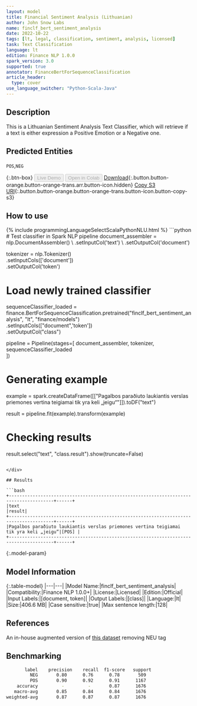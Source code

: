 ```yaml
---
layout: model
title: Financial Sentiment Analysis (Lithuanian)
author: John Snow Labs
name: finclf_bert_sentiment_analysis
date: 2022-10-22
tags: [lt, legal, classification, sentiment, analysis, licensed]
task: Text Classification
language: lt
edition: Finance NLP 1.0.0
spark_version: 3.0
supported: true
annotator: FinanceBertForSequenceClassification
article_header:
  type: cover
use_language_switcher: "Python-Scala-Java"
---
```


## Description

This is a Lithuanian Sentiment Analysis Text Classifier, which will retrieve if a text is either expression a Positive Emotion or a Negative one.

## Predicted Entities

`POS`,`NEG`

{:.btn-box}
<button class="button button-orange" disabled>Live Demo</button>
<button class="button button-orange" disabled>Open in Colab</button>
[Download](https://s3.amazonaws.com/auxdata.johnsnowlabs.com/finance/models/finclf_bert_sentiment_analysis_lt_1.0.0_3.0_1666475378253.zip){:.button.button-orange.button-orange-trans.arr.button-icon.hidden}
[Copy S3 URI](s3://auxdata.johnsnowlabs.com/finance/models/finclf_bert_sentiment_analysis_lt_1.0.0_3.0_1666475378253.zip){:.button.button-orange.button-orange-trans.button-icon.button-copy-s3}

## How to use



<div class="tabs-box" markdown="1">
{% include programmingLanguageSelectScalaPythonNLU.html %}
```python
# Test classifier in Spark NLP pipeline
document_assembler = nlp.DocumentAssembler() \
    .setInputCol('text') \
    .setOutputCol('document')

tokenizer = nlp.Tokenizer() \
    .setInputCols(['document']) \
    .setOutputCol('token')

# Load newly trained classifier
sequenceClassifier_loaded = finance.BertForSequenceClassification.pretrained("finclf_bert_sentiment_analysis", "lt", "finance/models")\
  .setInputCols(["document",'token'])\
  .setOutputCol("class")

pipeline = Pipeline(stages=[
    document_assembler, 
    tokenizer,
    sequenceClassifier_loaded    
])

# Generating example
example = spark.createDataFrame([["Pagalbos paraðiuto laukiantis verslas priemones vertina teigiamai  tik yra keli „jeigu“"]]).toDF("text")

result = pipeline.fit(example).transform(example)

# Checking results
result.select("text", "class.result").show(truncate=False)
```

</div>

## Results

```bash
+---------------------------------------------------------------------------------------+------+
|text                                                                                   |result|
+---------------------------------------------------------------------------------------+------+
|Pagalbos paraðiuto laukiantis verslas priemones vertina teigiamai  tik yra keli „jeigu“|[POS] |
+---------------------------------------------------------------------------------------+------+
```

{:.model-param}
## Model Information

{:.table-model}
|---|---|
|Model Name:|finclf_bert_sentiment_analysis|
|Compatibility:|Finance NLP 1.0.0+|
|License:|Licensed|
|Edition:|Official|
|Input Labels:|[document, token]|
|Output Labels:|[class]|
|Language:|lt|
|Size:|406.6 MB|
|Case sensitive:|true|
|Max sentence length:|128|

## References

An in-house augmented version of [this dataset](https://www.kaggle.com/datasets/rokastrimaitis/lithuanian-financial-news-dataset-and-bigrams?select=dataset%28original%29.csv) removing NEU tag

## Benchmarking

```bash
       label    precision    recall  f1-score   support
         NEG       0.80      0.76      0.78       509
         POS       0.90      0.92      0.91      1167
    accuracy         -         -       0.87      1676
   macro-avg       0.85      0.84      0.84      1676
weighted-avg       0.87      0.87      0.87      1676
```
